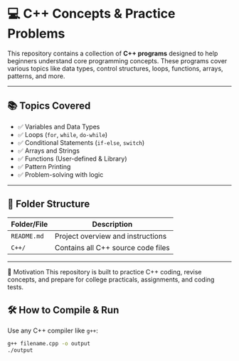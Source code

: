 # 💻 C++ Concepts & Practice Problems

This repository contains a collection of **C++ programs** designed to help beginners understand core programming concepts. These programs cover various topics like data types, control structures, loops, functions, arrays, patterns, and more.

---

## 📚 Topics Covered

- ✅ Variables and Data Types  
- ✅ Loops (`for`, `while`, `do-while`)  
- ✅ Conditional Statements (`if-else`, `switch`)  
- ✅ Arrays and Strings  
- ✅ Functions (User-defined & Library)  
- ✅ Pattern Printing  
- ✅ Problem-solving with logic

---

## 📁 Folder Structure

| Folder/File      | Description                              |
|------------------|------------------------------------------|
| `README.md`      | Project overview and instructions        |
| `C++/`           | Contains all C++ source code files        |

---

🌟 Motivation
This repository is built to practice C++ coding, revise concepts, and prepare for college practicals, assignments, and coding tests.

## 🛠️ How to Compile & Run

Use any C++ compiler like `g++`:

```bash
g++ filename.cpp -o output
./output 
